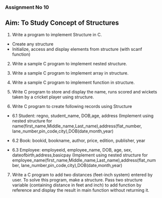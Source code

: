 ### Assignment No 10
## Aim: To Study Concept of Structures

1. Write a program to implement Structure in C.
- Create any structure
- Initialize, access and display elements from structure (with scanf function)

	
2.  Write a sample C program to implement nested structure.

3. Write a sample C program to implement array in structure.

4. Write a sample C program to implement function in structure.

5. Write C program to store and display the name, runs scored and wickets taken by a cricket player   using structure.

6.  Write C program to create following records using Structure
      
   - 6.1 Student: regno, student_name, DOB,age, address 
    (Implement using nested structure for name(first_name,Middle_name,Last_name),address(flat_number, lane_number,pin_code,city),DOB(date,month,year)

   - 6.2 Book: bookid, bookname, author, price, edition, publisher, year

   - 6.3 Employee: employeeid, employee_name, DOB, age, sex, dateofbirth,address,basicpay
(Implement using nested structure for employee_name(first_name,Middle_name,Last_name),address(flat_number, lane_number,pin_code,city),DOB(date,month,year)

7.  Write a C program to add two distances (feet-inch system) entered by user. To solve this program, make a structure. Pass two structure variable (containing distance in feet and inch) to add function by reference and display the result in main function without returning it.
